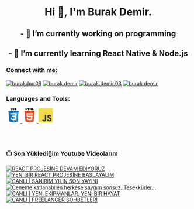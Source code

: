 <h1 align="center">Hi 👋, I'm Burak Demir.</h1>
<h2 align="center">- 🔭 I’m currently working on programming</h2>
<h2 align="center">- 🌱 I’m currently learning React Native & Node.js</h2>

<h3 align="left">Connect with me:</h3>
<p align="left">
<a href="https://twitter.com/burakdmr09" target="blank"><img align="center" src="https://raw.githubusercontent.com/rahuldkjain/github-profile-readme-generator/master/src/images/icons/Social/twitter.svg" alt="burakdmr09" height="30" width="40" /></a>
<a href="https://linkedin.com/in/burak-demir-8a5410189/" target="blank"><img align="center" src="https://raw.githubusercontent.com/rahuldkjain/github-profile-readme-generator/master/src/images/icons/Social/linked-in-alt.svg" alt="burak demir" height="30" width="40" /></a>
<a href="https://www.instagram.com/burakdmr.dev/" target="blank"><img align="center" src="https://raw.githubusercontent.com/rahuldkjain/github-profile-readme-generator/master/src/images/icons/Social/instagram.svg" alt="burak.demir.03" height="30" width="40" /></a>
<a href="https://www.youtube.com/channel/UCDdNshkQY13SfUZh4JgkcQg" target="blank"><img align="center" src="https://raw.githubusercontent.com/rahuldkjain/github-profile-readme-generator/master/src/images/icons/Social/youtube.svg" alt="burak demir" height="30" width="40" /></a>
</p>

<h3 align="left">Languages and Tools:</h3>
<p align="left"> <a href="https://www.w3schools.com/css/" target="_blank"> <img src="https://raw.githubusercontent.com/devicons/devicon/master/icons/css3/css3-original-wordmark.svg" alt="css3" width="40" height="40"/> </a> <a href="https://www.w3.org/html/" target="_blank"> <img src="https://raw.githubusercontent.com/devicons/devicon/master/icons/html5/html5-original-wordmark.svg" alt="html5" width="40" height="40"/> </a> <a href="https://developer.mozilla.org/en-US/docs/Web/JavaScript" target="_blank"> <img src="https://raw.githubusercontent.com/devicons/devicon/master/icons/javascript/javascript-original.svg" alt="javascript" width="40" height="40"/> </a> </p>
<br />

#

### 📺 Son Yüklediğim Youtube Videolarım

<!-- BEGIN YOUTUBE-CARDS -->
[![REACT PROJESİNE DEVAM EDİYORUZ](https://ytcards.demolab.com/?id=hKEZEPHtEgA&title=REACT+PROJES%C4%B0NE+DEVAM+ED%C4%B0YORUZ&lang=en&timestamp=1704496932&background_color=%230d1117&title_color=%23ffffff&stats_color=%23dedede&max_title_lines=1&width=250&border_radius=5 "REACT PROJESİNE DEVAM EDİYORUZ")](https://www.youtube.com/watch?v=hKEZEPHtEgA)
[![YENİ BİR REACT PROJESİNE BAŞLAYALIM](https://ytcards.demolab.com/?id=W9ggiG2Ttuw&title=YEN%C4%B0+B%C4%B0R+REACT+PROJES%C4%B0NE+BA%C5%9ELAYALIM&lang=en&timestamp=1704317391&background_color=%230d1117&title_color=%23ffffff&stats_color=%23dedede&max_title_lines=1&width=250&border_radius=5 "YENİ BİR REACT PROJESİNE BAŞLAYALIM")](https://www.youtube.com/watch?v=W9ggiG2Ttuw)
[![CANLI | SANIRIM YILIN SON YAYINI](https://ytcards.demolab.com/?id=60jFym_CoFA&title=CANLI+%7C+SANIRIM+YILIN+SON+YAYINI&lang=en&timestamp=1703843737&background_color=%230d1117&title_color=%23ffffff&stats_color=%23dedede&max_title_lines=1&width=250&border_radius=5 "CANLI | SANIRIM YILIN SON YAYINI")](https://www.youtube.com/watch?v=60jFym_CoFA)
[![Çeneme katlanabilen herkese saygım sonsuz. Teşekkürler...](https://ytcards.demolab.com/?id=VnPV4q7vEXI&title=%C3%87eneme+katlanabilen+herkese+sayg%C4%B1m+sonsuz.+Te%C5%9Fekk%C3%BCrler...&lang=en&timestamp=1703448242&background_color=%230d1117&title_color=%23ffffff&stats_color=%23dedede&max_title_lines=1&width=250&border_radius=5 "Çeneme katlanabilen herkese saygım sonsuz. Teşekkürler...")](https://www.youtube.com/watch?v=VnPV4q7vEXI)
[![CANLI | YENİ EKİPMANLAR, YENİ BİR HAYAT](https://ytcards.demolab.com/?id=D14kmoFU_cE&title=CANLI+%7C+YEN%C4%B0+EK%C4%B0PMANLAR%2C+YEN%C4%B0+B%C4%B0R+HAYAT&lang=en&timestamp=1703323699&background_color=%230d1117&title_color=%23ffffff&stats_color=%23dedede&max_title_lines=1&width=250&border_radius=5 "CANLI | YENİ EKİPMANLAR, YENİ BİR HAYAT")](https://www.youtube.com/watch?v=D14kmoFU_cE)
[![CANLI | FREELANCER SOHBETLERİ](https://ytcards.demolab.com/?id=lIOzjok7gkU&title=CANLI+%7C+FREELANCER+SOHBETLER%C4%B0&lang=en&timestamp=1702760543&background_color=%230d1117&title_color=%23ffffff&stats_color=%23dedede&max_title_lines=1&width=250&border_radius=5 "CANLI | FREELANCER SOHBETLERİ")](https://www.youtube.com/watch?v=lIOzjok7gkU)
<!-- END YOUTUBE-CARDS -->

<!--
**burakndmr/burakndmr** is a ✨ _special_ ✨ repository because its `README.md` (this file) appears on your GitHub profile.

Here are some ideas to get you started:


- 🌱 I’m currently learning ...
- 👯 I’m looking to collaborate on ...
- 🤔 I’m looking for help with ...
- 💬 Ask me about ...
- 📫 How to reach me: ...
- 😄 Pronouns: ...
- ⚡ Fun fact: ...
-->
